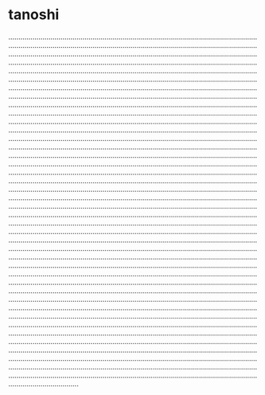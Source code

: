 # tanoshi

...............................................................................................................................................................................................................................................................................................................................................................................................................................................................................................................................................................................................................................................................................................................................................................................................................................................................................................................................................................................................................................................................................................................................................................................................................................................................................................................................................................................................................................................................................................................................................................................................................................................................................................................................................................................................................................................................................................................................................................................................................................................................................................................................................................................................................................................................................................................................................................................................................................................................................................................................................................................................................................................................................................................................................................................................................................................................................................................................................................................................................................................................................................................................................................................................................................................................................................................................................................................................................................................................................................................................................................................................................................................................................................................................................................................................................................................................................................................................................................................................................................................................................................................................................................................................................................................................................................................................................................................................................................................................................................................................................................................................................................................................................................................................................................................................................................................................................................................................................................................................................................................................................................................................................................................................................................................................................................................................